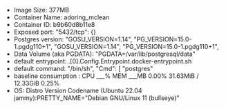 
- Image Size: 377MB
- Container Name: adoring_mclean
- Container ID: b9b60d8b11e8
- Exposed port: "5432/tcp": {}
- Postgres version: "GOSU_VERSION=1.14",
        "PG_VERSION=15.0-1.pgdg110+1",
        "GOSU_VERSION=1.14",
        "PG_VERSION=15.0-1.pgdg110+1",
- Data Volume (aka PGDATA): "PGDATA=/var/lib/postgresql/data"
- default entrypoint: .[0].Config.Entrypoint.docker-entrypoint.sh
- default command:                 "/bin/sh",
               "Cmd": [
                "postgres"
- baseline consumption : CPU ___% MEM ___MB   0.00%     31.63MiB / 12.33GiB   0.25% 
- OS: Distro Version Codename (Ubuntu 22.04 jammy):PRETTY_NAME="Debian GNU/Linux 11 (bullseye)"
